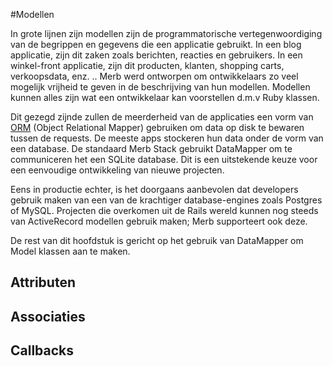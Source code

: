#Modellen

In grote lijnen zijn modellen zijn de programmatorische vertegenwoordiging 
van de begrippen en gegevens die een applicatie gebruikt. 
In een blog applicatie, zijn dit zaken 
zoals berichten, reacties en gebruikers. 
In een winkel-front applicatie, 
zijn dit producten, klanten, shopping carts, verkoopsdata, enz. .. 
Merb werd ontworpen om ontwikkelaars zo veel mogelijk vrijheid te geven 
in de beschrijving van hun modellen. 
Modellen kunnen alles zijn wat een ontwikkelaar kan voorstellen d.m.v Ruby klassen.

Dit gezegd zijnde zullen de meerderheid van de applicaties
een vorm van [ORM][] (Object Relational Mapper) gebruiken
om data op disk te bewaren tussen de requests.
De meeste apps stockeren hun data onder de vorm van een database.
De standaard Merb Stack gebruikt DataMapper om te communiceren het een SQLite database.
Dit is een uitstekende keuze voor een eenvoudige ontwikkeling van nieuwe projecten.

Eens in productie echter,
is het doorgaans aanbevolen dat developers gebruik maken 
van een van de krachtiger database-engines zoals Postgres of MySQL.
Projecten die overkomen uit de Rails wereld
kunnen nog steeds van ActiveRecord modellen gebruik maken; Merb supporteert ook deze.

De rest van dit hoofdstuk is gericht op het gebruik van DataMapper
om Model klassen aan te maken.

## Attributen

## Associaties

## Callbacks


[ORM]: http://en.wikipedia.org/wiki/Object-relational_mapping